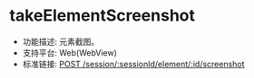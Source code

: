 # takeElementScreenshot

* 功能描述: 元素截图。
* 支持平台: Web(WebView)
* 标准链接: [POST /session/:sessionId/element/:id/screenshot](https://w3c.github.io/webdriver/#take-element-screenshot)